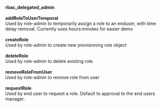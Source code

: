 <b>rbac_delegated_admin</b>
<br/>
<br/>
<b>addRoleToUserTemporal</b>
<br/>
Used by role-admin to temporarily assign a role to an enduser, with time delay removal.  Currently uses hours:minutes for easier demo
<br/>
<br/>
<b>createRole</b>
<br/>
Used by role-admin to create new provisioning role object
<br/>
<br/>
<b>deleteRole</b>
<br/>
Used by role-admin to delete existing role
<br/>
<br/>
<b>removeRoleFromUser</b>
<br/>
Used by role-admin to remove role from user
<br/>
<br/>
<b>requestRole</b>
<br/>
Used by end user to request a role.  Default to approval to the end users manager.
